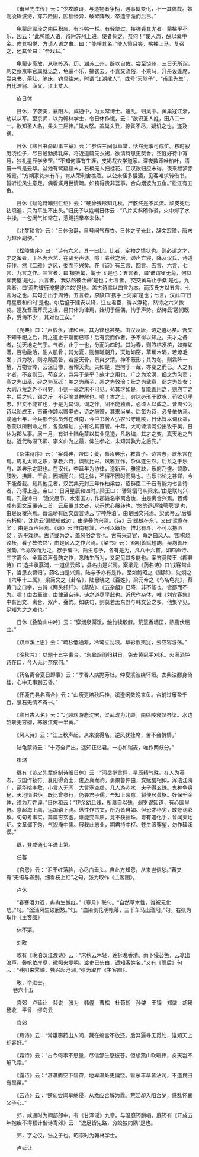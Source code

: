 <!-- { "loadSidebar": true } -->
　　《甫里先生传》云：“少攻歌诗，与造物者争柄，遇事辄变化，不一其体裁。始则凌轹波涛，穿穴险固，囚锁怪异，破碎阵敌，卒造平澹而后已。”

　　龟蒙居震泽之南巨积庄，有斗鸭一栏。有驿使过，挟弹毙其尤者。蒙拂乎不乐，因云：“此鸭能人语，待附苏州上进，使者毙之，奈何！”使人恐，酬以槖中金。俟其相悦，方请人语之由。曰：“能呼其名。”使人愤且笑，拂袖上马。复召之，还其金曰：“吾戏耳。”

　　龟蒙少高放，从张抟游，历、湖苏二州，辟以自佐。尝至饶州，三日无所诣，刺史蔡京率官属就见之，龟蒙不乐，拂衣去。不喜交流俗，不乘马，升舟设蓬席，赍束书、茶灶、笔床、钓具往来，时谓“江湖散人”，或号“天随子”、“甫里先生”，自比涪翁、渔父、江上丈人。

　　皮日休

　　日休，字袭美，襄阳人。咸通中，为太常博士。遭乱，归吴中。黄巢寇江浙，劫以从军。至京师，以为翰林学士，令日休作谶，云：“欲识圣人姓，田八二十一。欲知圣人名，果头三屈律。”巢大怒。盖巢头丑，掠鬓不尽，疑讥之也。遂及祸。

　　日休《寒日书斋即事三章》云：“参佐三间似草堂，恬然无事可成忙。移时寂历浇松子，尽日殷勤拂乳床。将近道斋先衣褐，欲清诗思更焚香。空庭好待中宵月，独礼星辰学步罡。”“不知何事有生涯，皮褐裁衣学道家。深夜数瓯唯柏叶，清晨一气是云华。盆池有鹭窥蘋末，石板无人扫桂花。江汉欲归应未得，夜来频梦赤城霞。”“方朔家贫未有车，肯从荣利舍樵渔。从公未怪多侵酒，见客唯求转借书。暂听松风生意足，偶看溪月世情疏。如钩得贵非吾事，合向烟波为五鱼。”松江有五鱼。

　　日休《赋龟诗嘲归仁绍》云：“硬骨残形知几秋，尸骸终是不风流。顽皮死后钻须遍，只为平生不出头。”归氏子以姓嘲日休云：“八片尖斜砌作裘，火中燖了水中揉。一包闲气如常在，惹踢招拳卒未休。”

　　《北梦琐言》云：“日休傲诞，自号间气布衣。日休之子光业，辞文宏赡，唐末为越州副使。”

　　《松陵集序》曰：“诗有六义，其一曰比。比者，定物之情状也。则必谓之才，才之备者，于圣为六艺，在贤为声诗。噫！春秋之后，颂声亡寝，降及汉氏，诗道存作。然《二雅》之风，委而不兴矣。在《诗》有三言、四言、五言、六言、七言、九言之作。三言者，曰‘振振鹭，鹭于飞’是也；五言者，曰‘谁谓雀无角，何以穿我屋’是也。六言者，‘我姑酌彼金罍’是也；七言者，‘交交黄鸟止于桑’是也。九言者，曰‘浻酌彼行潦挹彼注兹’是也。盖古诗率以四言为本，而汉氏方以五言、七言为之也。其句亦出于周诗。五言者，李陵曰‘携手上河梁’是也；七言，汉武曰‘日月星辰和四时’是也。尔后盛于建安以降，江左君臣，得以浮艳，然诗之六义微矣。逮及吾唐开元之世，易其体为律焉，始切于俪偶，拘于声势。然诗云‘遘悯既多，受侮不少’，其对也工矣。”

　　《尧典》曰：“声依永，律和声，其为律也甚矣。由汉及唐，诗之道尽矣。吾又不知千祀之后，诗之道止于斯而已耶！后有变而作者，予不得以知之。夫才之备者，犹天地之气乎。气者，止乎一也，分而为四时。其为春，则煦枯发枿，如弃如濩，百物融洽，酣人肌骨；其为夏，则赫曦朝升，天地如窑，草蕉木暍，若燎毛发；其为秋，则凉飔高瞥，若露天骨，景爽夕清，神不蔽形；其为冬，则霜阵一栖，万物皆瘁，云沮日惨，若惮天责。夫如是，岂拘于一哉，亦变之而已。人之有才者，不变则已，苟变之，岂异于是乎？故才之用也，广之为沧溟，细之为沟窦；高之为山岳，碎之为瓦砾；美之为西子，恶之为敦洽；壮之为武贲，弱之为处女；大则八荒之外不可穷，小则一毫之末不可见。苟其才如是，复能善用之，则庖丁之牛，扁之轮，郢之斤，不足喻其神解也。噫！古之士，穷达必形于歌咏，苟欲见乎志，非文不能宣也，于是为其词。词之作，固不能独善，必须人以成之。昔周公为诗以贻成王，吉甫作颂以赠申伯，诗之酬赠，其来尚矣。后每为诗，必多依仿焉。咸通七年，今兵部令狐员外在淮南，今中书舍人弘农公守毗陵，日休皆以词获幸，悉蒙以所制命之和，各盈编轴，亦有名其首者。十年，大司谏清河公出牧于吴，日休为郡从事。居一月，有进士陆龟蒙以其业见造，凡数编，其才之变，真天地之气也。近代称温飞卿、李义山为之最，俾生参之，未知其孰为之后先。”

　　《杂体诗序》云：“案舜典，帝曰：夔，命汝典乐，教胄子。诗言志，歌永言在焉。周礼太师之职，掌教六诗，讽赋比兴，风雅互作，杂体遂生然。后系之于乐府，盖典乐之职也。在汉代，李延年为协律，造新声，雅道缺，乐府乃盛。铙歌、鼓吹、拂舞、干俞，因斯而兴，词之体，不得不因时而易也。古乐书论之甚详，今不能备载。载其他见者，汉武集元封三年作柏梁台，诏群臣二千石有能为七言诗者，乃得上座。帝曰：‘日月星辰和四时。’梁王曰：‘骖驾驷马从梁来。’由是联句兴焉。孔融诗曰：‘渔父屈节，水潜匿方。’作郡姓名字离合也，由是离合兴焉。晋傅咸有回文反覆诗二首，云反覆其文者，以示忧心展转也，‘悠悠远迈独茕茕’是也，由是反覆兴焉。晋温峤有回文虚言诗云‘宁神静泊’，由是回文兴焉。梁武帝云‘后牖有朽柳’，沈约云‘偏眠船舷边’，由是叠韵兴焉。《诗》云‘蝶蝀在东’，又曰‘鸳鸯在梁’，由是双声兴焉。《诗》云‘惟南有箕，不可以簸扬。惟北有斗，不可以挹酒浆’，近乎戏也。古诗或为之，盖风俗之言也。古有采诗官，命之曰风人。‘围棋烧败袄，看子故依然’，由是风人之作兴焉。《梁书》云：‘昭明善赋短韵，吴均善压强韵。’今亦效而为之，存于编中。陆生与予，各有是为，凡八十六首。如四声诗、三字离合、全篇双声叠韵之作，悉陆生所为，又足见其多能也。案齐竟陵王《郡县诗》曰‘追共承荔浦，一道信云邱’，县名由是兴焉。案梁元《药名诗》曰‘戌客常山下，当思衣锦归’，药名由是兴焉。陆与予亦有是作。至如鲍昭之《建除》，沈炯之《六甲十二属》，梁简文之《卦名》，陆惠晓之《百姓》，梁元帝之《鸟名龟兆》，蔡黄门之口字，古诗《两头纤纤》、《藁砧》、《五杂组》已降，非不能也，皆鄙而不为。噫！由古至律，由律至杂诗，诗之道尽乎此也。近代作杂体，唯《刘宾客集》中有回文、离合、双声、叠韵。如联句，则莫若孟东野与韩文公之多，他集罕见，足知为之之难也。”

　　日休《叠韵山中吟》云：“穿烟泉潺湲，触竹犊觳觫。荒篁香墙匡，熟鹿伏屈曲。”

　　《双声溪上思》云：“疏杉低通滩，冷鹭立乱浪。草彩欲夷犹，云空容澹荡。”

　　《晚秋吟》：以题十五字离合。“东皋烟雨归耕日，免去黄冠手刈禾。火满酒垆诗在口，今人无计奈侬何。”

　　《药名离合夏日即事》云：“季春人病抛芳杜，仲夏溪波绕坏垣。衣典浊醪身倚桂，心中无事到云昏。”

　　《怀鹿门县名离合》云：“山瘦更培秋后桂，溪澄闲数晚来鱼。台前过雁盈千百，泉石无情不寄书。”

　　《寒日古人名》云：“北顾欢游悲沈宋，梁武改为北顾。南徐陵寝叹齐梁。水边韶景无穷柳，寒被江淹一半黄。”

　　《风人诗》云：“江上秋声起，从来浪得名。逆风犹挂席，苦不会帆情。”

　　陆龟蒙诗云：“十万全师出，遥知正忆君。一心如瑞麦，唯作两歧分。”

　　崔璐

　　璐有《览皮先辈盛制诗赠日休》云：“河岳挺灵异，星辰精气殊。在人为英杰，与国作祯符。襄阳得奇士，俊迈真龙驹。勇果鲁仲由，文赋蜀相如。浑浩江海广，葩华桃李敷。小言人无间，大言塞空虚。几人游赤水，夫子得玄珠。鬼神争奥秘，天地惜洪炉。既比曾参行，仍兼君子儒。吾知上帝意，将使居黄枢。好保千金体，须为万姓谟。”日休和云：“伊余幼且贱，所禀自以殊。弱岁谬知道，有心匡皇符。意超海上鹰，运跼辕下驹。纵性作古文，所为皆自如。但恐才格劣，敢夸词彩敷。句句考事实，篇篇穷玄虚。谁能变羊质，竞不获骊珠。粤有造化手，曾闻天地炉。文章邺下秀，气貎淹中儒。展我此志业，期君持中枢。苍生眼穿望，勿作磻溪谟。”

　　璐，登咸通七年进士第。

　　任蕃

　　《宫怨》云：“泪干红落脸，心尽白垂头。自此方知怨，从来岂信愁。”蕃又有“无语与春别，细看枝上红”之句，张为取作《主客图》。

　　卢休

　　“春寒酒力迟，冉冉生微红。”《寒月》联句。“自然草木性，谁祝元化功。”句。“湓浦风生破胆愁。”句。“血染剑花明帐幕，三千车马出渔阳。”句。右张为取作《主客图》

　　休不第。

　　刘畋

　　畋有《晚泊汉江渡诗》云：“末秋云木轻，莲拆晚香清。雨下侵苔色，云凉出浪声。叠帆依岸尽，微照夹堤明。渡吏已头白，遥知客姓名。”又有《雨后》句云：“残阳来霁岫，独兴起沧洲。”张为取作《主客图》。

　　畋，举进士。  
　 
卷六十五

　　袁郊　卢延让　裴说　张为　韩偓　曹松　杜荀鹤　孙棨　王铎　郑綮　胡玢　杨收　平曾　缪岛云

　　袁郊

　　《月诗》云：“常娥窃药出人间，藏在蟾宫不放还。后羿遍寻无觅处，谁知天上却容奸。”

　　《霜诗》云：“古今何事不思量，尽信邹生感彼苍。但想燕山吹暖律，炎天岂不解飞霜。”

　　《露诗》云：“湛湛腾空下碧霄，地卑湿处更偏饶。管茅丰草皆沾润，不道良田有旱苗。”

　　《云诗》云：“楚甸尝闻旱魃侵，从龙应合解为霖。荒淫却入阳台梦，感乱怀襄父子心。”

　　郊，咸通时为祠部郎中，有《甘泽谣》九章。与温庭筠酬唱，庭筠有《开成五年抱疾不得预计偕诗寄郊》云：“逸足皆先路，穷蛟独向隅”是也。

　　郊，字之仪，滋之子也。昭宗时为翰林学士。

　　卢延让

